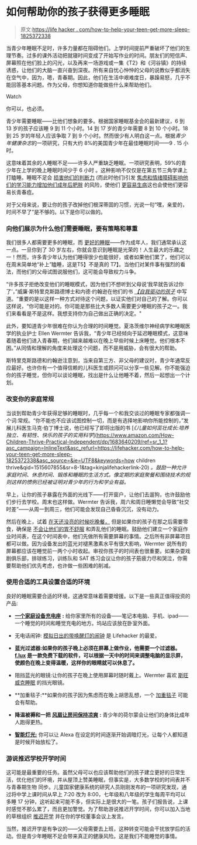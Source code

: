 # 如何帮助你的孩子获得更多睡眠

> 原文:[https://life hacker . com/how-to-help-your-teen-get-more-sleep-1825372338](https://lifehacker.com/how-to-help-your-teen-get-more-sleep-1825372338)

当青少年睡眠不足时，许多力量都在阻碍他们。上学时间提前严重破坏了他们的生理节奏。过多的课外活动把就寝时间变成了开始写作业的时间。朋友们的短信声、屏幕照在他们脸上的闪光，以及再来一场游戏或一集《T2》和《河谷镇》的持续诱惑，让他们的大脑一直兴奋到深夜。所有来自忧心忡忡的父母的说教似乎都消失在空气中，因为，嗯，青春期。因此，他们在生活中艰难度日，暴躁易怒，几乎不能回答基本问题。作为父母，你想知道你能做些什么来帮助他们。

Watch

你可以，也必须。

青少年需要睡眠——比他们想象的要多。根据国家睡眠基金会的最新建议，6 到 13 岁的孩子应该睡 9 到 11 个小时。14 到 17 岁的青少年需要 8 到 10 个小时。18 到 25 岁的年轻人应该争取 7 到 9 个小时。然而很少有人明白这一点。根据*青少年健康杂志*的一项研究，只有大约 8%的美国青少年在最佳睡眠时间——9 . 15 小时。

这意味着其余的人睡眠不足——许多人严重缺乏睡眠。一项研究表明，59%的青少年在上学的晚上睡眠时间少于 6 小时 。这种影响不仅仅是在第五节三角学课上打瞌睡。睡眠不足会 [损害他们的判断力](https://www.sciencedaily.com/releases/2007/03/070301081831.htm) (而此时他们)引发 [焦虑和情绪障碍](https://www.eurekalert.org/pub_releases/2017-12/acon-los113017.php)[影响他们的学习能力](https://www.ncbi.nlm.nih.gov/pubmed/21531249)[增加他们成年后肥胖](http://www.diabetesforecast.org/2014/12-dec/sleep-deprived-teens-risk.html) 的风险，使他们 [更容易生病](https://www.huffingtonpost.com/2013/10/29/bad-sleep-teens-sick-illness_n_4170195.html)这也会使他们更容易长青春痘。

对于父母来说，要让你的孩子改掉他们根深蒂固的习惯，光说一句“嘿，亲爱的，时间不早了”是不够的。以下是你可以做的。

### 向他们展示为什么他们需要睡眠，要有策略和尊重

我们很多人都需要更多的睡眠，而 [更好的睡眠](https://lifehacker.com/what-it-means-to-get-a-good-nights-rest-according-to-s-1791888810)——作为成年人，我们通常承认这一点。一旦你到了 30 岁左右，你就会意识到睡眠是光荣的！人生最大的乐趣之一！然而，许多青少年认为他们睡得很少也能很好，或者如果他们累了，他们可以在周末简单地“补上”瞌睡，这是T5】不是真的 T7】。当他们对某件事有强烈的看法，而他们的父母试图说服他们，这可能会导致权力斗争。

“许多孩子拒绝改变他们的睡眠模式，因为他们不想听到父母说‘我早就告诉过你了’，”威廉·斯特里克斯路德博士和内德·约翰逊在他们的书 [*【自我驱动的孩子*](https://www.amazon.com/Self-Driven-Child-Science-Giving-Control/dp/0735222517?asc_campaign=InlineText&asc_refurl=https://lifehacker.com/how-to-help-your-teen-get-more-sleep-1825372338&asc_source=&tag=kinjalifehackerlink-20) 中写道。“重要的是以这样一种方式对待这个问题，以证实他们对自己的了解。你可以这样说，“你可能是对的。你可能是那些比大多数人需要更少睡眠的孩子之一。我们来看看是不是这样。我想支持你为自己做出正确的决定。"

此外，要知道青少年很难在你认为合理的时间睡觉。夏洛茨维尔神经病学和睡眠医学的执业护士 Ellen Wermter 告诉我，“青少年已经倾向于延迟睡眠模式，这意味着随着他们进入青春期，他们越来越难以在晚上早些时候上床睡觉。他们根本不困。”从同情和理解的角度来处理这个问题，而不是用威胁，会有很大的帮助。

斯特里克斯路德和约翰逊注意到，当来自第三方、非父母的建议时，青少年通常反应最好。也许你有一个值得信赖的儿科医生或顾问可以分享一些见解。你不能强迫你的孩子睡觉，但你可以谈论睡眠，找出是什么让他睡不着，然后一起想出一个计划。

### 改变你的家庭常规

当谈到帮助青少年获得足够的睡眠时，几乎每一个和我交谈过的睡眠专家都强调一个词:常规。“你不能也不应该试图控制一切，而是有选择地影响你所能控制的，”发展儿科医生马克·伯丁博士说，他已经写了即将出版的书 [*《儿童如何茁壮成长:培养独立、有韧性、快乐的孩子的实用科学*](https://www.amazon.com/How-Children-Thrive-Practical-Independent/dp/1683640209/ref=sr_1_1?asc_campaign=InlineText&asc_refurl=https://lifehacker.com/how-to-help-your-teen-get-more-sleep-1825372338&asc_source=&ie=UTF8&keywords=how children thrive&qid=1515607855&sr=8-1&tag=kinjalifehackerlink-20) *。鼓励一种允许家庭时间、休息时间、锻炼和睡眠的生活方式。像定期的家庭聚餐和围绕技术的规则这样的惯例已经被证明对青少年的行为和学业有益。*

早上，让你的孩子暴露在外面的光线下——打开窗户，让他们去遛狗，也许鼓励他们步行去学校。周末也这样做。Wermter 告诉我，周六和周日睡懒觉会导致“社交时差”——从周一到周三，他们可能会发现自己昏昏沉沉，没有动力。

然后在晚上，试着 [在天还没亮的时候吃晚餐，](https://vitals.lifehacker.com/sleep-easy-after-evening-exercise-by-adjusting-your-mea-1795896159) 但是如果你的孩子在那之后需要零食，确保是 [不会让他们的胃不舒服](https://lifehacker.com/the-late-night-snacks-that-wont-upset-your-stomach-and-1717594825) 和弄乱他们的睡眠。鼓励他们建立一个家庭作业时间表，在这个时间表中，他们先做所有需要屏幕的事情。之后所有非屏幕项目都可以做。因为设备发出的蓝光对褪黑激素水平有很大影响，Wermter 说所有的屏幕都应该在睡觉前一两个小时收起。审视你孩子的时间表也很重要。如果杂耍戏剧俱乐部，排球练习，训练队和 SAT 练习会议让你的孩子筋疲力尽和哭泣，你需要帮助他们优先考虑，也许做一些困难的削减。

### 使用合适的工具设置合适的环境

良好的睡眠需要合适的环境，这通常意味着需要增援。以下是一些真正值得投资的产品:

*   [**一个家庭设备充电座**](https://www.amazon.com/G-U-S-Multi-Device-Charging-Station-Organizer/dp/B009CFMO0S?asc_campaign=InlineText&asc_refurl=https://lifehacker.com/how-to-help-your-teen-get-more-sleep-1825372338&asc_source=&tag=kinjalifehackerlink-20) **:** 给你家里所有的设备——笔记本电脑、手机、ipad——一个睡觉的时间和睡觉充电的地方。坞站应该放在卧室外面。

*   无电话闹钟: [模拟日出的带唤醒灯的闹钟](https://www.amazon.com/Philips-Wake-Up-Colored-Simulation-HF3520/dp/B0093162RM?asc_campaign=InlineText&asc_refurl=https://lifehacker.com/how-to-help-your-teen-get-more-sleep-1825372338&asc_source=&tag=kinjalifehackerlink-20) 是 Lifehacker 的最爱。

*   **蓝光过滤器:如果你的孩子晚上必须在屏幕上做作业，他需要一个过滤器。 [f.lux](https://justgetflux.com/) 是一款免费下载的软件，可以根据一天中的时间来调整电脑的显示屏，使颜色在晚上变得温暖，这样你的眼睛就可以休息了。**
*   阻挡蓝光的眼镜:让你的孩子在晚上使用屏幕时随时戴上。Wermter 喜欢 [斯旺威克睡眠](https://www.amazon.com/Blue-Light-Blocking-Glasses-Artificial/dp/B010B5GUH0?asc_campaign=InlineText&asc_refurl=https://lifehacker.com/how-to-help-your-teen-get-more-sleep-1825372338&asc_source=&tag=kinjalifehackerlink-20&th=1) 的挡光眼镜。

*   **加重毯子:**如果你的孩子因为焦虑而在晚上胡思乱想，一个 [加重毯子](https://www.amazon.com/dp/B0734367MN/ref=as_at/?_encoding=UTF8&asc_campaign=InlineText&asc_refurl=https://lifehacker.com/how-to-help-your-teen-get-more-sleep-1825372338&asc_source=&creativeASIN=B0734367MN&imprToken=Yj4YQJUu69SZJIycf7M6sQ&linkCode=w61&psc=1&rawdata=[t|link[p|1819834214[a|B0734367MN[au|5876237249236602398[b|lifehacker&slotNum=4&tag=kinjalifehackerlink-20) 可能会有帮助。
*   **降温被褥和一把** [**风扇让房间保持凉爽**](https://www.amazon.com/Dyson-Pure-WiFi-Enabled-Purifier-White/dp/B01CRA5WP8?asc_campaign=InlineText&asc_refurl=https://lifehacker.com/how-to-help-your-teen-get-more-sleep-1825372338&asc_source=&tag=kinjalifehackerlink-20) **:** 青少年的荷尔蒙会让他们的身体比成年人跑得更热。
*   [**智能灯光:**](https://lifehacker.com/how-to-set-up-smart-lighting-and-wireless-security-came-1821330274) 你可以让 Alexa 在设定的时间逐渐开始调暗灯光，让每个人都知道是时候开始放松了。

### 游说推迟学校开学时间

这可能是最重要的任务。虽然父母可以也应该帮助他们的孩子建立更好的日常生活，优化他们的环境，并从屋顶上赞美睡眠，但事实是，大多数学校的时间表并不与青春期生物 同步。儿童国家健康系统的研究人员刚刚发布的一项研究发现，通过将中学上课时间从早上 7:20 改为 8:00，七年级和八年级的学生每周平均可以多睡 17 分钟，这听起来可能不多，但实际上是很大的一笔。孩子们报告说，上课时感觉不那么累了，而且更加警觉。为了帮助游说推迟开学时间，你可以加入当地的草根组织 [推迟开学](http://www.startschoollater.net/) 并在你的学校董事会议上发言。

当然，推迟开学是有争议的——父母需要去上班，这种转变可能会干扰放学后的活动。但是青少年睡眠不足会带来真正的健康风险。这是我们不能睡觉的事情。